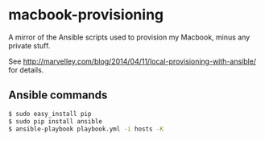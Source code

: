 macbook-provisioning
====================

A mirror of the Ansible scripts used to provision my Macbook, minus any private stuff.

See http://marvelley.com/blog/2014/04/11/local-provisioning-with-ansible/ for details.

## Ansible commands

```bash
$ sudo easy_install pip
$ sudo pip install ansible
$ ansible-playbook playbook.yml -i hosts -K
```
